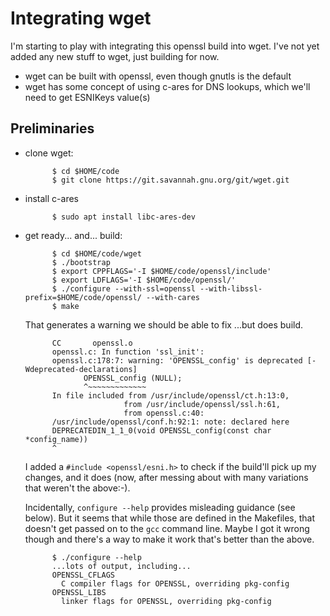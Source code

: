 
# Integrating wget

I'm starting to play with integrating this openssl build into wget.
I've not yet added any new stuff to wget, just building for now.

- wget can be built with openssl, even though gnutls is the default
- wget has some concept of using c-ares for DNS lookups, which we'll
  need to get ESNIKeys value(s)

## Preliminaries

- clone wget:

            $ cd $HOME/code
            $ git clone https://git.savannah.gnu.org/git/wget.git

- install c-ares 

            $ sudo apt install libc-ares-dev

- get ready... and... build:

            $ cd $HOME/code/wget
            $ ./bootstrap
            $ export CPPFLAGS='-I $HOME/code/openssl/include' 
            $ export LDFLAGS='-I $HOME/code/openssl/' 
            $ ./configure --with-ssl=openssl --with-libssl-prefix=$HOME/code/openssl/ --with-cares
            $ make

    That generates a warning we should be able to fix ...but does build.

            CC       openssl.o
            openssl.c: In function 'ssl_init':
            openssl.c:178:7: warning: 'OPENSSL_config' is deprecated [-Wdeprecated-declarations]
                   OPENSSL_config (NULL);
                   ^~~~~~~~~~~~~~
            In file included from /usr/include/openssl/ct.h:13:0,
                            from /usr/include/openssl/ssl.h:61,
                            from openssl.c:40:
            /usr/include/openssl/conf.h:92:1: note: declared here
            DEPRECATEDIN_1_1_0(void OPENSSL_config(const char *config_name))
            ^

    I added a ``#include <openssl/esni.h>`` to check if the build'll pick up
    my changes, and it does (now, after messing about with many variations 
    that weren't the above:-).

    Incidentally, ``configure --help`` provides misleading guidance (see below). But
    it seems that while those are defined in the Makefiles, that doesn't get passed
    on to the ``gcc`` command line. Maybe I got it wrong though and there's a way to
    make it work that's better than the above.

            $ ./configure --help
            ...lots of output, including...
            OPENSSL_CFLAGS
              C compiler flags for OPENSSL, overriding pkg-config
            OPENSSL_LIBS
              linker flags for OPENSSL, overriding pkg-config


